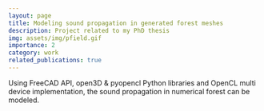 ```yaml
---
layout: page
title: Modeling sound propagation in generated forest meshes
description: Project related to my PhD thesis
img: assets/img/pfield.gif
importance: 2
category: work
related_publications: true
---
```


Using FreeCAD API, open3D & pyopencl Python libraries and OpenCL multi device implementation, the sound propagation in numerical forest can be modeled.
